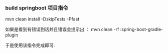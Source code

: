 ### build springboot 项目指令

mvn clean install -DskipTests -Pfast

如果是看到有错误到话并且错误会提示出 ： mvn clean -rf :spring-boot-gradle-plugin

于是使用该指令完成即可.